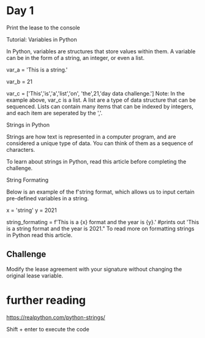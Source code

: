 # Day 1
Print the lease to the console

Tutorial:
Variables in Python

In Python, variables are structures that store values within them. A variable can be in the form of a string, an integer, or even a list.

var_a = 'This is a string.'

var_b = 21

var_c = ['This','is','a','list','on', 'the',21,'day data challenge.']
Note: In the example above, var_c is a list. A list are a type of data structure that can be sequenced. Lists can contain many items that can be indexed by integers, and each item are seperated by the ','.

Strings in Python

Strings are how text is represented in a computer program, and are considered a unique type of data. You can think of them as a sequence of characters.

To learn about strings in Python, read this article before completing the challenge.

String Formating

Below is an example of the f'string format, which allows us to input certain pre-defined variables in a string.

x = 'string'
y = 2021

string_formating = f'This is a {x} format and the year is {y}.' #prints out 'This is a string format and the year is 2021."
To read more on formatting strings in Python read this article.

## Challenge
Modify the lease agreement with your signature without changing the original lease variable.

# further reading
https://realpython.com/python-strings/

Shift + enter to execute the code